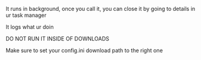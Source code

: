 It runs in background, once you call it, you can close it by going to details in ur task manager

It logs what ur doin

DO NOT RUN IT INSIDE OF DOWNLOADS

Make sure to set your config.ini download path to the right one
